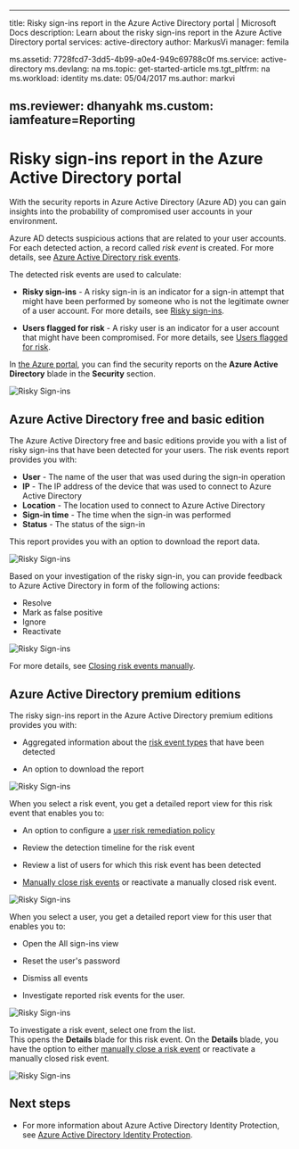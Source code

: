 ﻿---

title: Risky sign-ins report in the Azure Active Directory portal | Microsoft Docs
description: Learn about the risky sign-ins report in the Azure Active Directory portal
services: active-directory
author: MarkusVi
manager: femila

ms.assetid: 7728fcd7-3dd5-4b99-a0e4-949c69788c0f
ms.service: active-directory
ms.devlang: na
ms.topic: get-started-article
ms.tgt_pltfrm: na
ms.workload: identity
ms.date: 05/04/2017
ms.author: markvi

ms.reviewer: dhanyahk
ms.custom: iamfeature=Reporting
---
# Risky sign-ins report in the Azure Active Directory portal

With the security reports in Azure Active Directory (Azure AD) you can gain insights into the probability of compromised user accounts in your environment. 

Azure AD detects suspicious actions that are related to your user accounts. For each detected action, a record called *risk event* is created. For more details, see [Azure Active Directory risk events](active-directory-identity-protection-risk-events.md). 

The detected risk events are used to calculate:

- **Risky sign-ins** - A risky sign-in is an indicator for a sign-in attempt that might have been performed by someone who is not the legitimate owner of a user account. For more details, see [Risky sign-ins](active-directory-identityprotection.md#risky-sign-ins). 

- **Users flagged for risk** - A risky user is an indicator for a user account that might have been compromised. For more details, see [Users flagged for risk](active-directory-identityprotection.md#users-flagged-for-risk).  

In [the Azure portal](https://portal.azure.com), you can find the security reports on the **Azure Active Directory** blade in the **Security** section. 

![Risky Sign-ins](./media/active-directory-reporting-security-risky-sign-ins/10.png)


## Azure Active Directory free and basic edition

The Azure Active Directory free and basic editions provide you with a list of risky sign-ins that have been detected for your users. The risk events report provides you with:

- **User** - The name of the user that was used during the sign-in operation
- **IP** - The IP address of the device that was used to connect to Azure Active Directory
- **Location** - The location used to connect to Azure Active Directory
- **Sign-in time** - The time when the sign-in was performed
- **Status** - The status of the sign-in

This report provides you with an option to download the report data.

![Risky Sign-ins](./media/active-directory-reporting-security-risky-sign-ins/01.png)

Based on your investigation of the risky sign-in, you can provide feedback to Azure Active Directory in form of the following actions:

- Resolve
- Mark as false positive
- Ignore
- Reactivate

![Risky Sign-ins](./media/active-directory-reporting-security-risky-sign-ins/21.png)

For more details, see [Closing risk events manually](active-directory-identityprotection.md#closing-risk-events-manually).

## Azure Active Directory premium editions

The risky sign-ins report in the Azure Active Directory premium editions provides you with:

- Aggregated information about the [risk event types](active-directory-identity-protection-risk-events.md) that have been detected

- An option to download the report


![Risky Sign-ins](./media/active-directory-reporting-security-risky-sign-ins/456.png)


When you select a risk event, you get a detailed report view for this risk event that enables you to:

- An option to configure a [user risk remediation policy](active-directory-identityprotection.md#user-risk-security-policy)  

- Review the detection timeline for the risk event  

- Review a list of users for which this risk event has been detected

- [Manually close risk events](active-directory-identityprotection.md#closing-risk-events-manually) or reactivate a manually closed risk event. 


![Risky Sign-ins](./media/active-directory-reporting-security-risky-sign-ins/457.png)

When you select a user, you get a detailed report view for this user that enables you to:

- Open the All sign-ins view

- Reset the user's password

- Dismiss all events

- Investigate reported risk events for the user. 


![Risky Sign-ins](./media/active-directory-reporting-security-risky-sign-ins/324.png)


To investigate a risk event, select one from the list.  
This opens the **Details** blade for this risk event. On the **Details** blade, you have the option to either [manually close a risk event](active-directory-identityprotection.md#closing-risk-events-manually) or reactivate a manually closed risk event. 


![Risky Sign-ins](./media/active-directory-reporting-security-risky-sign-ins/325.png)





## Next steps

- For more information about Azure Active Directory Identity Protection, see [Azure Active Directory Identity Protection](active-directory-identityprotection.md).

